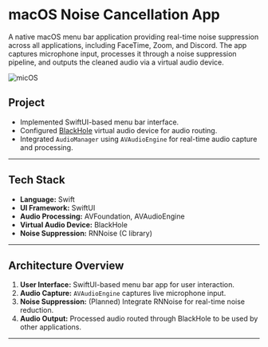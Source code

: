 # macOS Noise Cancellation App

A native macOS menu bar application providing real-time noise suppression across all applications, including FaceTime, Zoom, and Discord. The app captures microphone input, processes it through a noise suppression pipeline, and outputs the cleaned audio via a virtual audio device.

![micOS](https://github.com/user-attachments/assets/433b42ea-69e6-4ed9-8976-b0e44cb36c3c)

## Project 

- Implemented SwiftUI-based menu bar interface.
- Configured [BlackHole](https://github.com/ExistentialAudio/BlackHole) virtual audio device for audio routing.
- Integrated `AudioManager` using `AVAudioEngine` for real-time audio capture and processing.

---

## Tech Stack

- **Language:** Swift
- **UI Framework:** SwiftUI
- **Audio Processing:** AVFoundation, AVAudioEngine
- **Virtual Audio Device:** BlackHole
- **Noise Suppression:** RNNoise (C library)

---

## Architecture Overview

1. **User Interface:** SwiftUI-based menu bar app for user interaction.
2. **Audio Capture:** `AVAudioEngine` captures live microphone input.
3. **Noise Suppression:** (Planned) Integrate RNNoise for real-time noise reduction.
4. **Audio Output:** Processed audio routed through BlackHole to be used by other applications.

---
